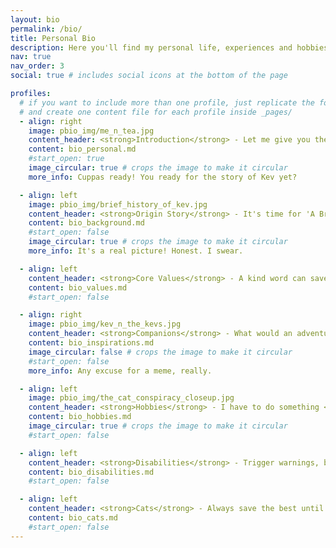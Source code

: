 ```yaml
---
layout: bio
permalink: /bio/
title: Personal Bio
description: Here you'll find my personal life, experiences and hobbies. It's mostly guff, but a journey travelled is a story waiting to be told. <br>Also, it has cat pictures!
nav: true
nav_order: 3
social: true # includes social icons at the bottom of the page

profiles:
  # if you want to include more than one profile, just replicate the following block
  # and create one content file for each profile inside _pages/
  - align: right
    image: pbio_img/me_n_tea.jpg
    content_header: <strong>Introduction</strong> - Let me give you the overview while I get you a cuppa!
    content: bio_personal.md
    #start_open: true
    image_circular: true # crops the image to make it circular
    more_info: Cuppas ready! You ready for the story of Kev yet?

  - align: left
    image: pbio_img/brief_history_of_kev.jpg
    content_header: <strong>Origin Story</strong> - It's time for 'A Brief History of Kev'! *<em>jazz hands</em>*
    content: bio_background.md
    #start_open: false
    image_circular: true # crops the image to make it circular
    more_info: It's a real picture! Honest. I swear.

  - align: left
    content_header: <strong>Core Values</strong> - A kind word can save a life.
    content: bio_values.md
    #start_open: false

  - align: right
    image: pbio_img/kev_n_the_kevs.jpg
    content_header: <strong>Companions</strong> - What would an adventure be without a party?
    content: bio_inspirations.md
    image_circular: false # crops the image to make it circular
    #start_open: false
    more_info: Any excuse for a meme, really.

  - align: left
    image: pbio_img/the_cat_conspiracy_closeup.jpg
    content_header: <strong>Hobbies</strong> - I have to do something <em>other</em> than work, you know! Yes, <em>besides</em> sleeping...
    content: bio_hobbies.md
    image_circular: true # crops the image to make it circular
    #start_open: false

  - align: left
    content_header: <strong>Disabilities</strong> - Trigger warnings, but helpline numbers inside.
    content: bio_disabilities.md
    #start_open: false

  - align: left
    content_header: <strong>Cats</strong> - Always save the best until last!
    content: bio_cats.md
    #start_open: false
---
```

